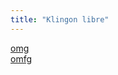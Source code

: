 ```yaml
---
title: "Klingon libre"
---
```


[omg](https://bugzilla.mozilla.org/show_bug.cgi?id=239977)  
[omfg](http://tlh.wikipedia.org)

